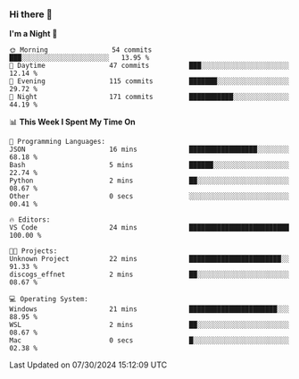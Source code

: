 ### Hi there 👋

<!--
**ALiersEL/ALiersEL** is a ✨ _special_ ✨ repository because its `README.md` (this file) appears on your GitHub profile.

Here are some ideas to get you started:

- 🔭 I’m currently working on ...
- 🌱 I’m currently learning ...
- 👯 I’m looking to collaborate on ...
- 🤔 I’m looking for help with ...
- 💬 Ask me about ...
- 📫 How to reach me: ...
- 😄 Pronouns: ...
- ⚡ Fun fact: ...
-->

<!--START_SECTION:waka-->
**I'm a Night 🦉** 

```text
🌞 Morning                54 commits          ███░░░░░░░░░░░░░░░░░░░░░░   13.95 % 
🌆 Daytime                47 commits          ███░░░░░░░░░░░░░░░░░░░░░░   12.14 % 
🌃 Evening                115 commits         ███████░░░░░░░░░░░░░░░░░░   29.72 % 
🌙 Night                  171 commits         ███████████░░░░░░░░░░░░░░   44.19 % 
```


📊 **This Week I Spent My Time On** 

```text
💬 Programming Languages: 
JSON                     16 mins             █████████████████░░░░░░░░   68.18 % 
Bash                     5 mins              ██████░░░░░░░░░░░░░░░░░░░   22.74 % 
Python                   2 mins              ██░░░░░░░░░░░░░░░░░░░░░░░   08.67 % 
Other                    0 secs              ░░░░░░░░░░░░░░░░░░░░░░░░░   00.41 % 

🔥 Editors: 
VS Code                  24 mins             █████████████████████████   100.00 % 

🐱‍💻 Projects: 
Unknown Project          22 mins             ███████████████████████░░   91.33 % 
discogs_effnet           2 mins              ██░░░░░░░░░░░░░░░░░░░░░░░   08.67 % 

💻 Operating System: 
Windows                  21 mins             ██████████████████████░░░   88.95 % 
WSL                      2 mins              ██░░░░░░░░░░░░░░░░░░░░░░░   08.67 % 
Mac                      0 secs              █░░░░░░░░░░░░░░░░░░░░░░░░   02.38 % 
```


 Last Updated on 07/30/2024 15:12:09 UTC
<!--END_SECTION:waka-->
